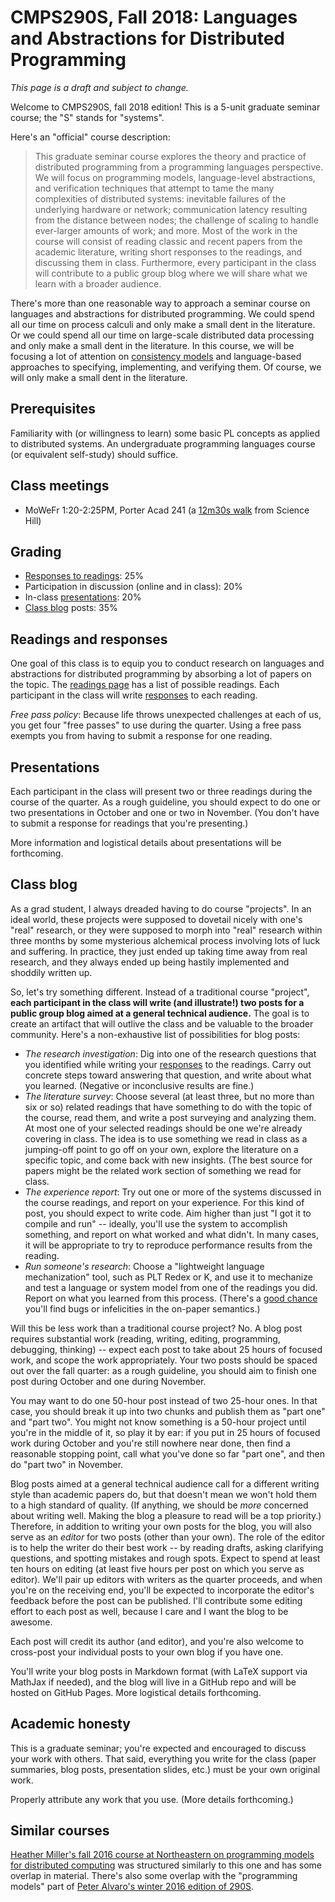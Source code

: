 # CMPS290S, Fall 2018: Languages and Abstractions for Distributed Programming

_This page is a draft and subject to change._

Welcome to CMPS290S, fall 2018 edition!  This is a 5-unit graduate seminar course; the "S" stands for "systems".

Here's an "official" course description:

> This graduate seminar course explores the theory and practice of distributed programming from a programming languages perspective.  We will focus on programming models, language-level abstractions, and verification techniques that attempt to tame the many complexities of distributed systems: inevitable failures of the underlying hardware or network; communication latency resulting from the distance between nodes; the challenge of scaling to handle ever-larger amounts of work; and more.  Most of the work in the course will consist of reading classic and recent papers from the academic literature, writing short responses to the readings, and discussing them in class.  Furthermore, every participant in the class will contribute to a public group blog where we will share what we learn with a broader audience.

There's more than one reasonable way to approach a seminar course on languages and abstractions for distributed programming.  We could spend all our time on process calculi and only make a small dent in the literature.  Or we could spend all our time on large-scale distributed data processing and only make a small dent in the literature.  In this course, we will be focusing a lot of attention on [consistency models](https://en.wikipedia.org/wiki/Consistency_model) and language-based approaches to specifying, implementing, and verifying them.  Of course, we will only make a small dent in the literature.

## Prerequisites

Familiarity with (or willingness to learn) some basic PL concepts as applied to distributed systems.  An undergraduate programming languages course (or equivalent self-study) should suffice.

## Class meetings

  - MoWeFr 1:20-2:25PM, Porter Acad 241 (a [12m30s walk](https://taps.ucsc.edu/pdf/walking-map.pdf) from Science Hill)

## Grading

  - [Responses to readings](#readings-and-responses): 25%
  - Participation in discussion (online and in class): 20%
  - In-class [presentations](#presentations): 20%
  - [Class blog](#class-blog) posts: 35%

## Readings and responses

One goal of this class is to equip you to conduct research on languages and abstractions for distributed programming by absorbing a lot of papers on the topic.  The [readings page](readings.md) has a list of possible readings.  Each participant in the class will write [responses](responses.md) to each reading.

_Free pass policy_: Because life throws unexpected challenges at each of us, you get four "free passes" to use during the quarter.  Using a free pass exempts you from having to submit a response for one reading.

## Presentations

Each participant in the class will present two or three readings during the course of the quarter.  As a rough guideline, you should expect to do one or two presentations in October and one or two in November.  (You don't have to submit a response for readings that you're presenting.)

More information and logistical details about presentations will be forthcoming.

## Class blog

As a grad student, I always dreaded having to do course "projects".  In an ideal world, these projects were supposed to dovetail nicely with one's "real" research, or they were supposed to morph into "real" research within three months by some mysterious alchemical process involving lots of luck and suffering.  In practice, they just ended up taking time away from real research, and they always ended up being hastily implemented and shoddily written up.

So, let's try something different.  Instead of a traditional course "project", **each participant in the class will write (and illustrate!) two posts for a public group blog aimed at a general technical audience.**  The goal is to create an artifact that will outlive the class and be valuable to the broader community.  Here's a non-exhaustive list of possibilities for blog posts:

  - *The research investigation*: Dig into one of the research questions that you identified while writing your [responses](responses.md) to the readings.  Carry out concrete steps toward answering that question, and write about what you learned.  (Negative or inconclusive results are fine.)
  - *The literature survey*: Choose several (at least three, but no more than six or so) related readings that have something to do with the topic of the course, read them, and write a post surveying and analyzing them.  At most one of your selected readings should be one we're already covering in class.  The idea is to use something we read in class as a jumping-off point to go off on your own, explore the literature on a specific topic, and come back with new insights.  (The best source for papers might be the related work section of something we read for class.
  - *The experience report*: Try out one or more of the systems discussed in the course readings, and report on your experience.  For this kind of post, you should expect to write code.  Aim higher than just "I got it to compile and run" -- ideally, you'll use the system to accomplish something, and report on what worked and what didn't.  In many cases, it will be appropriate to try to reproduce performance results from the reading.
  - *Run someone's research*: Choose a "lightweight language mechanization" tool, such as PLT Redex or K, and use it to mechanize and test a language or system model from one of the readings you did.  Report on what you learned from this process.  (There's a [good chance](https://eecs.northwestern.edu/~robby/lightweight-metatheory/popl2012-kcdeffmrtf.pdf) you'll find bugs or infelicities in the on-paper semantics.)

Will this be less work than a traditional course project?  No.  A blog post requires substantial work (reading, writing, editing, programming, debugging, thinking) -- expect each post to take about 25 hours of focused work, and scope the work appropriately.  Your two posts should be spaced out over the fall quarter: as a rough guideline, you should aim to finish one post during October and one during November.

You may want to do one 50-hour post instead of two 25-hour ones.  In that case, you should break it up into two chunks and publish them as "part one" and "part two".  You might not know something is a 50-hour project until you're in the middle of it, so play it by ear: if you put in 25 hours of focused work during October and you're still nowhere near done, then find a reasonable stopping point, call what you've done so far "part one", and then do "part two" in November.

Blog posts aimed at a general technical audience call for a different writing style than academic papers do, but that doesn't mean we won't hold them to a high standard of quality.  (If anything, we should be _more_ concerned about writing well.  Making the blog a pleasure to read will be a top priority.)  Therefore, in addition to writing your own posts for the blog, you will also serve as an _editor_ for two posts (other than your own).  The role of the editor is to help the writer do their best work -- by reading drafts, asking clarifying questions, and spotting mistakes and rough spots.  Expect to spend at least ten hours on editing (at least five hours per post on which you serve as editor).  We'll pair up editors with writers as the quarter proceeds, and when you're on the receiving end, you'll be expected to incorporate the editor's feedback before the post can be published.  I'll contribute some editing effort to each post as well, because I care and I want the blog to be awesome.

Each post will credit its author (and editor), and you're also welcome to cross-post your individual posts to your own blog if you have one.

You'll write your blog posts in Markdown format (with LaTeX support via MathJax if needed), and the blog will live in a GitHub repo and will be hosted on GitHub Pages.  More logistical details forthcoming.

## Academic honesty

This is a graduate seminar; you're expected and encouraged to discuss your work with others.  That said, everything you write for the class (paper summaries, blog posts, presentation slides, etc.)  must be your own original work.

Properly attribute any work that you use.  (More details forthcoming.)

## Similar courses

[Heather Miller's fall 2016 course at Northeastern on programming models for distributed computing](http://heather.miller.am/teaching/cs7680/) was structured similarly to this one and has some overlap in material.  There's also some overlap with the "programming models" part of [Peter Alvaro's winter 2016 edition of 290S](https://github.com/palvaro/CMPS290S-Winter16).
